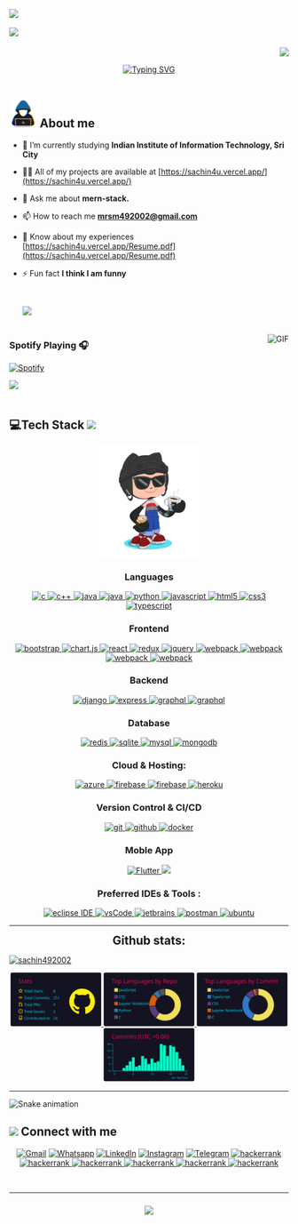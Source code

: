 <img src="https://user-images.githubusercontent.com/74038190/225813708-98b745f2-7d22-48cf-9150-083f1b00d6c9.gif" >

<img
    src="https://user-images.githubusercontent.com/73097560/115834477-dbab4500-a447-11eb-908a-139a6edaec5c.gif"><br><br>
<img align="right" src="https://profile-counter.glitch.me/skgupta507/count.svg">
<br>

  <div align="center" >
   <a href="https://git.io/typing-svg"><img src="https://readme-typing-svg.demolab.com?font=Fira+Code&pause=1000&color=26F718&random=false&width=435&lines=Hello+There%2C+Nice+To+See+You+;Call+Me+Sachin;I+am+a+Web+Developer" alt="Typing SVG" /></a>
  </div>
  
 
<br>
	
## <picture><img src = "https://github.com/0xAbdulKhalid/0xAbdulKhalid/raw/main/assets/mdImages/about_me.gif" width = 50px></picture> **About me**

<be>

- 🌱 I’m currently studying **Indian Institute of Information Technology, Sri City**

- 👨‍💻 All of my projects are available at [https://sachin4u.vercel.app/](https://sachin4u.vercel.app/)

- 💬 Ask me about **mern-stack.**

- 📫 How to reach me **mrsm492002@gmail.com**

- 📄 Know about my experiences [https://sachin4u.vercel.app/Resume.pdf](https://sachin4u.vercel.app/Resume.pdf)

- ⚡ Fun fact **I think I am funny**

  <br>

  <img
    src="https://user-images.githubusercontent.com/73097560/115834477-dbab4500-a447-11eb-908a-139a6edaec5c.gif"><br><br>

<img align="right" alt="GIF" height="170px" src="https://media.giphy.com/media/J5B1Y8QZnzXXbLQIBu/giphy.gif" />

### Spotify Playing 🎧

[![Spotify](https://novatorem.bgstatic.vercel.app/api/spotify)](https://open.spotify.com/user/9jxcqxtaczxe91215r4zy9p5s?si=kHAsyjw3RcCDInoezRHZIA)

<img
    src="https://user-images.githubusercontent.com/73097560/115834477-dbab4500-a447-11eb-908a-139a6edaec5c.gif"><br><br>

## 💻Tech Stack <img src = "https://media2.giphy.com/media/QssGEmpkyEOhBCb7e1/giphy.gif?cid=ecf05e47a0n3gi1bfqntqmob8g9aid1oyj2wr3ds3mg700bl&rid=giphy.gif" width = 32px>

<p align="center">
  <img src="https://raw.githubusercontent.com/AhmedFathyDev/AhmedFathyDev/main/GitHub.png" alt="GitHub Octocat Drinking a Cup of Coffee" height="200">
</p>
<h3 align="center">Languages</h3>
<p align="center">
  <a href="https://www.cprogramming.com/" target="_blank"> 
    <img src="https://img.shields.io/badge/c-%2300599C.svg?style=for-the-badge&logo=c&logoColor=white"
      alt="c"/>
  </a>
  <a href="https://www.cprogramming.com/" target="_blank"> 
    <img src="https://img.shields.io/badge/c++-%2300599C.svg?style=for-the-badge&logo=c%2B%2B&logoColor=white"
      alt="c++"/>
  </a>
 <a href="https://www.java.com/en/" target="_blank"> 
    <img src="https://img.shields.io/badge/java-%23ED8B00.svg?style=for-the-badge&logo=java&logoColor=white"
      alt="java"/>
  </a>
 <a href="https://www.sql.com/en/" target="_blank"> 
    <img src="https://img.shields.io/badge/sql-%23ED8B00.svg?style=for-the-badge&logo=sql&logoColor=white"
      alt="java"/>
  </a>
  <a href="https://www.python.org/" target="_blank"> 
    <img src="https://img.shields.io/badge/python-3670A0?style=for-the-badge&logo=python&logoColor=ffdd54"
      alt="python"/>
  </a>
  <a href="https://developer.mozilla.org/en-US/docs/Web/JavaScript" target="_blank"> 
    <img src="https://img.shields.io/badge/Javascript-F7DF1E.svg?style=for-the-badge&logo=javascript&logoColor=black"
      alt="javascript"/> 
  </a>
  <a href="https://www.w3.org/html/" target="_blank"> 
    <img src="https://img.shields.io/badge/html-E34F26.svg?style=for-the-badge&logo=html5&logoColor=white"
      alt="html5"/> 
  </a>
  <a href="https://www.w3schools.com/css/" target="_blank">
    <img src="https://img.shields.io/badge/css-1572B6.svg?style=for-the-badge&logo=css3&logoColor=white"
      alt="css3"/>
  </a>
  <a href="https://www.typescriptlang.org/" target="_blank"> 
    <img src="https://img.shields.io/badge/typescript-3178C6.svg?style=for-the-badge&logo=typescript&logoColor=white"
      alt="typescript"/>
  </a>
</p>

<h3 align="center">Frontend</h3>
<p align="center" >
  <a href="https://getbootstrap.com" target="_blank">
    <img src="https://img.shields.io/badge/bootstrap-7952B3.svg?style=for-the-badge&logo=bootstrap&logoColor=white"
      alt="bootstrap"/>
  </a>
  <a href="https://www.chartjs.org/" target="_blank">
    <img src="https://img.shields.io/badge/chart.js-F5788D.svg?style=for-the-badge&logo=chart.js&logoColor=white" alt="chart.js"/> 
  </a>
  <a href="https://reactjs.org/" target="_blank"> 
    <img src="https://img.shields.io/badge/reactjs-61DAFB.svg?style=for-the-badge&logo=react&logoColor=black"
      alt="react"/> 
  </a>
  <a href="https://redux.js.org" target="_blank"> 
    <img src="https://img.shields.io/badge/redux-764ABC.svg?style=for-the-badge&logo=redux&logoColor=white" alt="redux"/> 
  </a> 
  <a href="https://jquery.com/" target="_blank">
    <img src="https://img.shields.io/badge/jquery-0769AD.svg?style=for-the-badge&logo=jquery&logoColor=white" alt="jquery"/> 
  </a>
  <a href="https://webpack.js.org" target="_blank">
    <img src="https://img.shields.io/badge/webpack-8DD6F9.svg?style=for-the-badge&logo=webpack&logoColor=black"
      alt="webpack"/>
  </a>
  <a href="https://webpack.js.org" target="_blank">
    <img src="https://img.shields.io/badge/nextjs-8DD6F9.svg?style=for-the-badge&logo=typescript&logoColor=black"
      alt="webpack"/>
  </a>
   <a href="https://tailwind.com" target="_blank">
    <img src="https://img.shields.io/badge/Tailwind_CSS-38B2AC?style=for-the-badge&logo=tailwind-css&logoColor=white"
      alt="webpack"/>
  </a>
  <a href="https://tailwind.com" target="_blank">
    <img src="https://img.shields.io/badge/Material--UI-0081CB?style=for-the-badge&logo=material-ui&logoColor=white"
      alt="webpack"/>
  </a>
</p>

<h3 align="center">Backend</h3>
<p align="center">
  <a href="https://www.djangoproject.com/" target="_blank"> 
    <img src="https://img.shields.io/badge/django-%23092E20.svg?style=for-the-badge&logo=django&logoColor=white"
      alt="django"/> 
  </a>
  <a href="https://expressjs.com" target="_blank">
    <img src="https://img.shields.io/badge/express-000000.svg?style=for-the-badge&logo=express&logoColor=white"
      alt="express" />
  </a>
  <a href="https://graphql.org" target="_blank">
    <img src="https://img.shields.io/badge/graphql-E10098.svg?style=for-the-badge&logo=graphql&logoColor=white" alt="graphql" />
  </a>
  <a href="https://nodejs.org" target="_blank">
    <img src="https://img.shields.io/badge/Node.js-43853D?style=for-the-badge&logo=node.js&logoColor=white" alt="graphql" />
  </a>
</p>

<h3 align="center">Database</h3>
<p align="center">
  <!-- <a href="https://www.postgresql.org" target="_blank"> 
    <img src="https://img.shields.io/badge/postgreSQL-4169E1.svg?style=for-the-badge&logo=postgresql&logoColor=white"
      alt="postgresql"/> 
  </a> -->
  <a href="https://redis.io" target="_blank"> 
    <img src="https://img.shields.io/badge/redis-DC382D.svg?style=for-the-badge&logo=redis&logoColor=white"
      alt="redis"/>
  </a>
  <a href="https://www.sqlite.org/" target="_blank"> 
    <img src="https://img.shields.io/badge/sqlite-003B57.svg?style=for-the-badge&logo=sqlite&logoColor=white"
      alt="sqlite"/> 
  </a>
  <a href="https://www.mysql.com/" target="_blank"> 
    <img src="https://img.shields.io/badge/mysql-%2300f.svg?style=for-the-badge&logo=mysql&logoColor=white"
      alt="mysql"/> 
  </a>
  <a href="https://www.mongodb.com/" target="_blank"> 
    <img src="https://img.shields.io/badge/mongodb-47A248.svg?style=for-the-badge&logo=mongodb&logoColor=white"
      alt="mongodb"/> 
  </a> 
</p>

<h3 align="center">Cloud & Hosting:</h3>
<p align="center">
  <a href="https://azure.microsoft.com/en-in/" target="_blank">
    <img  src="https://img.shields.io/badge/Azure-0078D4?style=for-the-badge&logo=microsoftazure&logoColor=white" alt="azure"/> 
  </a>
  <a href="https://firebase.google.com/" target="_blank">
    <img src="https://img.shields.io/badge/firebase-FFCA28.svg?style=for-the-badge&logo=firebase&logoColor=black" alt="firebase"/>
  </a>
  <a href="https://netlify.com/" target="_blank">
    <img src="https://img.shields.io/badge/netlify-00C7B7.svg?style=for-the-badge&logo=netlify&logoColor=black" alt="firebase"/>
  </a>
  <a href="https://heroku.com" target="_blank"> 
    <img src="https://img.shields.io/badge/heroku-430098.svg?style=for-the-badge&logo=heroku&logoColor=white"
      alt="heroku"/> 
  </a> 
</p>

<h3 align="center">Version Control & CI/CD</h3>
<p align="center">
  <a href="https://git-scm.com/" target="_blank">
    <img src="https://img.shields.io/badge/git-F05032.svg?style=for-the-badge&logo=git&logoColor=white"
      alt="git"/>
  </a>
  <a href="https://github.com/alansomathew" target="_blank">
    <img src="https://img.shields.io/badge/github-181717.svg?style=for-the-badge&logo=github&logoColor=white" alt="github" />
  </a>
  <!-- <a href="https://gitlab.com/Elanza-48" target="_blank">
    <img src="https://img.shields.io/badge/gitlab-181717.svg?style=for-the-badge&logo=gitlab&logoColor=white"
      alt="git"/>
  </a> -->
    <a href="https://www.docker.com/" target="_blank">
    <img src="https://img.shields.io/badge/docker-2496ED.svg?style=for-the-badge&logo=docker&logoColor=white"
      alt="docker"/>
  </a>
  <!-- <a href="https://www.jenkins.io" target="_blank"> 
    <img src="https://img.shields.io/badge/jenkins-D24939.svg?style=for-the-badge&logo=jenkins&logoColor=white" alt="jenkins"/> 
  </a> -->
</p>
<h3 align="center">Moble App</h3>
<p align="center"> 
  <a href="https://flutter.dev/" target="_blank"> 
    <img src="https://img.shields.io/badge/Flutter-%2302569B.svg?style=for-the-badge&logo=Flutter&logoColor=white"
      alt="Flutter" /> 
  </a> 
  <a href="https://junit.org/junit5/" target="_blank"> 
    <img src="https://img.shields.io/badge/React_Native-20232A?style=for-the-badge&logo=react&logoColor=61DAFB" /> 
  </a> 
</p>
<h3 align="center">Preferred IDEs  & Tools :</h3>
<p align="center"> 
  <a href="https://jetbrains.org" target="_blank">
    <img src="https://img.shields.io/badge/WebStorm-000000?style=for-the-badge&logo=WebStorm&logoColor=white" alt="eclipse IDE"/> 
  </a>
  <a href="https://code.visualstudio.com/" target="_blank">
    <img src="https://img.shields.io/badge/vscode-007ACC.svg?style=for-the-badge&logo=visualstudiocode&logoColor=white" alt="vsCode"/> 
  </a>
  <a href="https://www.jetbrains.com/" target="_blank">
    <img src="https://img.shields.io/badge/jetbrains%20IDE-000000.svg?style=for-the-badge&logo=jetbrains&logoColor=white" alt="jetbrains" />
  </a>
  <a href="https://postman.com" target="_blank"> 
    <img src="https://img.shields.io/badge/postman-FF6C37.svg?style=for-the-badge&logo=postman&logoColor=white" alt="postman"/>
  </a>
  <!-- <a href="https://www.virtualbox.org/" target="_blank">
    <img src="https://img.shields.io/badge/virtualbox-183A61.svg?style=for-the-badge&logo=virtualbox&logoColor=white"
      alt="virtualbox"/> -->
  </a>
  <a href="https://ubuntu.com/" target="_blank"> 
    <img src="https://img.shields.io/badge/Arch_Linux-1793D1?style=for-the-badge&logo=arch-linux&logoColor=white" alt="ubuntu"/>
  </a>
  
</p>

---

<div align="center">
<h2 align="center" style="margin: 5px 10px;">Github stats:</h2>
<p align="left"> <a href="https://github.com/ryo-ma/github-profile-trophy"><img src="https://github-profile-trophy.vercel.app/?username=sachin492002&theme=algolia" alt="sachin492002" /></a> </p>
<a  href="https://github.com/sachin492002">

<img src="https://raw.githubusercontent.com/sachin492002/profile-cards/master/profile-summary-card-output/2077/3-stats.svg" width="32.5%">
<img src="https://raw.githubusercontent.com/sachin492002/profile-cards/master/profile-summary-card-output/2077/1-repos-per-language.svg" width="32.5%">
<img src="https://raw.githubusercontent.com/sachin492002/profile-cards/master/profile-summary-card-output/2077/2-most-commit-language.svg" width="32.5%">
<img src="https://raw.githubusercontent.com/sachin492002/profile-cards/master/profile-summary-card-output/2077/4-productive-time.svg" width="32.5%">
</a>

</div>

---

![Snake animation](https://github.com/sachin492002/sachin492002/blob/output/github-contribution-grid-snake.svg)
<br/>

## <img src="https://media.giphy.com/media/iY8CRBdQXODJSCERIr/giphy.gif" width="30px"> Connect with me

<p align="center">
<a href="mailto:mrsm492002@gmail.com"><img img src="https://img.shields.io/static/v1?message=Gmail&logo=gmail&label=&color=D14836&logoColor=white&labelColor=&style=for-the-badge" alt="Gmail"/></a>
	<a href="https://wa.me/918824094063"><img src="https://img.shields.io/static/v1?message=Whatsapp&logo=whatsapp&label=&color=25D366&logoColor=white&labelColor=&style=for-the-badge" alt="Whatsapp"/></a>
	<a href="https://linkedin.com/in/sachin-meena-9188ab200"><img src="https://img.shields.io/static/v1?message=LinkedIn&logo=linkedin&label=&color=0077B5&logoColor=white&labelColor=&style=for-the-badge" alt="LinkedIn"/></a>
	<a href="https://www.instagram.com/xo_sachin1/"><img src="https://img.shields.io/static/v1?message=Instagram&logo=instagram&label=&color=E4405F&logoColor=white&labelColor=&style=for-the-badge" alt="Instagram"/></a>	
  <a href="https://t.me/mksm34"><img src="https://img.shields.io/static/v1?message=Telegram&logo=telegram&label=&color=2CA5E0&logoColor=white&labelColor=&style=for-the-badge" alt="Telegram"/></a>
  <a href="https://www.hackerrank.com/mrsm492002"><img src="https://img.shields.io/static/v1?message=HackerRank&logo=hackerrank&label=&color=2EC866&logoColor=white&labelColor=&style=for-the-badge" alt="hackerrank"/>
  <a href="https://www.codechef.com/users/xo_creature"><img src="https://img.shields.io/badge/Codechef-%23B92B27.svg?&style=for-the-badge&logo=Codechef&logoColor=white" alt="hackerrank"/>
  <a href="https://codeforces.com/profile/sachin492002"><img src="https://img.shields.io/badge/Codeforces-445f9d?style=for-the-badge&logo=Codeforces&logoColor=white" alt="hackerrank"/>
  <a href="https://www.leetcode.com/user2026es"><img src="https://img.shields.io/badge/-LeetCode-FFA116?style=for-the-badge&logo=LeetCode&logoColor=black" alt="hackerrank"/>
  <a href="https://www.hackerearth.com/@mrsm492002"><img src="https://img.shields.io/badge/HackerEarth-%232C3454.svg?&style=for-the-badge&logo=HackerEarth&logoColor=Blue" alt="hackerrank"/>
  <a href="https://geeksforgeeks.org/user/mrsm492002/profile"><img src="https://img.shields.io/badge/GeeksforGeeks-298D46?style=for-the-badge&logo=geeksforgeeks&logoColor=white" alt="hackerrank"/>
  </a>
</p>

<br/>
<hr/>

<h3 align="center">
    <img src="https://readme-typing-svg.herokuapp.com/?font=Righteous&size=25&center=true&vCenter=true&width=500&height=70&duration=4000&lines=Thanks+for+visiting!+✌️;+Shoot+me+a+message+on+Linkedin!;I'm+always+down+to+collab+:)">
</h3>

<br/>
